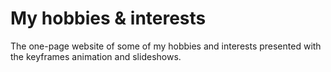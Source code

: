 # My hobbies & interests

The one-page website of some of my hobbies and interests presented with the keyframes animation and slideshows.
